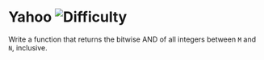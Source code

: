 # Yahoo ![Difficulty](https://img.shields.io/badge/-MEDIUM-yellow)
	
Write a function that returns the bitwise AND of all integers between `M` and `N`, inclusive.
	
